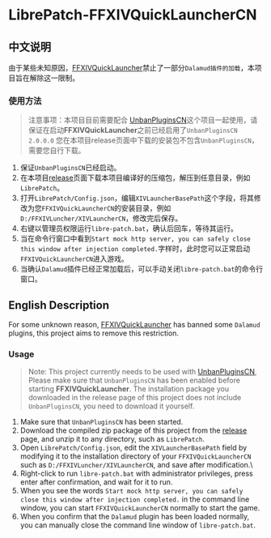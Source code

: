 # LibrePatch-FFXIVQuickLauncherCN
## 中文说明
由于某些未知原因，[FFXIVQuickLauncher](https://github.com/ottercorp/FFXIVQuickLauncher)禁止了一部分`Dalamud插件的加载`，本项目旨在解除这一限制。

### 使用方法
> 注意事项：本项目目前需要配合 [UnbanPluginsCN](https://github.com/NightmareXIV/UnbanPluginsCN)这个项目一起使用，请保证在启动**FFXIVQuickLauncher**之前已经启用了`UnbanPluginsCN 2.0.0.0`
> 您在本项目release页面中下载的安装包不包含`UnbanPluginsCN`，需要您自行下载。

1. 保证`UnbanPluginsCN`已经启动。
2. 在本项目[release](https://github.com/yuwenhuisama/LibrePatch-FFXIVQuickLauncherCN/releases)页面下载本项目编译好的压缩包，解压到任意目录，例如`LibrePatch`。
3. 打开`LibrePatch/Config.json`，编辑`XIVLauncherBasePath`这个字段，将其修改为您`FFXIVQuickLauncherCN`的安装目录，例如`D:/FFXIVLuncher/XIVLauncherCN`，修改完后保存。
4. 右键以管理员权限运行`libre-patch.bat`，确认后回车，等待其运行。
5. 当在命令行窗口中看到`Start mock http server, you can safely close this window after injection completed.`字样时，此时您可以正常启动`FFXIVQuickLauncherCN`进入游戏。
6. 当确认`Dalamud`插件已经正常加载后，可以手动关闭`libre-patch.bat`的命令行窗口。

## English Description
For some unknown reason, [FFXIVQuickLauncher](https://github.com/ottercorp/FFXIVQuickLauncher) has banned some `Dalamud` plugins, this project aims to remove this restriction.

### Usage
> Note: This project currently needs to be used with [UnbanPluginsCN](https://github.com/NightmareXIV/UnbanPluginsCN), Please make sure that `UnbanPluginsCN` has been enabled before starting **FFXIVQuickLauncher**.
> The installation package you downloaded in the release page of this project does not include `UnbanPluginsCN`, you need to download it yourself.

1. Make sure that `UnbanPluginsCN` has been started.
2. Download the compiled zip package of this project from the [release](https://github.com/yuwenhuisama/LibrePatch-FFXIVQuickLauncherCN/releases) page, and unzip it to any directory, such as `LibrePatch`.
3. Open `LibrePatch/Config.json`, edit the `XIVLauncherBasePath` field by modifying it to the installation directory of your `FFXIVQuickLauncherCN` such as `D:/FFXIVLuncher/XIVLauncherCN`, and save after modification.\
4. Right-click to run `libre-patch.bat` with administrator privileges, press enter after confirmation, and wait for it to run.
5. When you see the words `Start mock http server, you can safely close this window after injection completed.` in the command line window, you can start `FFXIVQuickLauncherCN` normally to start the game.
6. When you confirm that the `Dalamud` plugin has been loaded normally, you can manually close the command line window of `libre-patch.bat`.